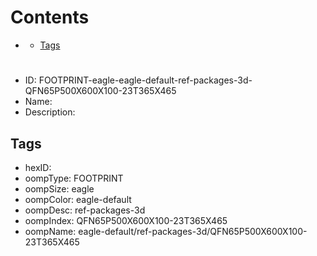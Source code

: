 



Contents
========

* [](#)
	* [Tags](#tags)

# 

- ID: FOOTPRINT-eagle-eagle-default-ref-packages-3d-QFN65P500X600X100-23T365X465
- Name: 
- Description: 

## Tags

- hexID: 
- oompType: FOOTPRINT
- oompSize: eagle
- oompColor: eagle-default
- oompDesc: ref-packages-3d
- oompIndex: QFN65P500X600X100-23T365X465
- oompName: eagle-default/ref-packages-3d/QFN65P500X600X100-23T365X465
